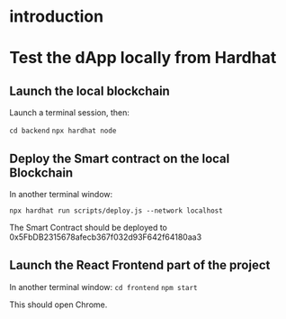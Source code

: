 # introduction

# Test the dApp locally from Hardhat

## Launch the local blockchain

Launch a terminal session, then:

`cd backend`
`npx hardhat node`

## Deploy the Smart contract on the local Blockchain

In another terminal window:

`npx hardhat run scripts/deploy.js --network localhost`

The Smart Contract should be deployed to 0x5FbDB2315678afecb367f032d93F642f64180aa3

## Launch the React Frontend part of the project

In another terminal window:
`cd frontend`
`npm start`

This should open Chrome.
